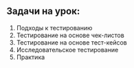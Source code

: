 ## Задачи на урок:

1. Подходы к тестированию
2. Тестирование на основе чек-листов
3. Тестирование на основе тест-кейсов
4. Исследовательское тестирование
5. Практика